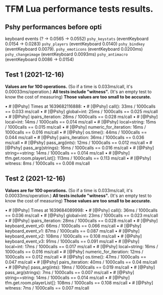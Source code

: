 # TFM Lua performance tests results.



## Pshy performances before opti
keyboard events (? -> 0.0565 -> 0.0552)
`pshy_keystats` (eventKeyboard 0.0154 -> 0.0283)
`pshy_players` (eventKeyboard 0.0140)
`pshy_bindkey` (eventKeyboard 0.0079).
`pshy_emoticons` (eventKeyboard 0.0200ms)
`pshy_changeimage` (eventKeyboard 0.0093ms)
`pshy_antimacro` (eventKeyboard 0.0086 -> 0.0154)



## Test 1 (2021-12-16)

**Values are for 100 operations.** (So if a time is 0.033ms/call, it's 0.00033ms/operation.)
**All tests include "witness".** (It's an empty test to know the cost of measuring)
**Those values are too small to be accurate.**

• # [@Pshy] Times at 1639682116888:
• # [@Pshy] call(): 33ms / 1000calls == 0.033 ms/call
• # [@Pshy] global=int: 25ms / 1000calls == 0.025 ms/call
• # [@Pshy] ipairs_iteration: 28ms / 1000calls == 0.028 ms/call
• # [@Pshy] local=int: 14ms / 1000calls == 0.014 ms/call
• # [@Pshy] local=string: 15ms / 1000calls == 0.015 ms/call
• # [@Pshy] numeric_for_iteration: 16ms / 1000calls == 0.016 ms/call
• # [@Pshy] os.time(): 44ms / 1000calls == 0.044 ms/call
• # [@Pshy] pairs_iteration: 36ms / 1000calls == 0.036 ms/call
• # [@Pshy] pass_arg(ints): 12ms / 1000calls == 0.012 ms/call
• # [@Pshy] pass_arg(strings): 16ms / 1000calls == 0.016 ms/call
• # [@Pshy] string==string: 14ms / 1000calls == 0.014 ms/call
• # [@Pshy] tfm.get.room.playerList[]: 113ms / 1000calls == 0.113 ms/call
• # [@Pshy] witness: 8ms / 1000calls == 0.008 ms/call



## Test 2 (2021-12-16)

**Values are for 100 operations.** (So if a time is 0.033ms/call, it's 0.00033ms/operation.)
**All tests include "witness".** (It's an empty test to know the cost of measuring)
**Those values are too small to be accurate.**

• # [@Pshy] Times at 1639684089998:
• # [@Pshy] call(): 36ms / 1000calls == 0.036 ms/call
• # [@Pshy] global=int: 23ms / 1000calls == 0.023 ms/call
• # [@Pshy] ipairs_iteration: 28ms / 1000calls == 0.028 ms/call
• # [@Pshy] keyboard_event_v0: 66ms / 1000calls == 0.066 ms/call
• # [@Pshy] keyboard_event_v1: 87ms / 1000calls == 0.087 ms/call
• # [@Pshy] keyboard_event_v2: 108ms / 1000calls == 0.108 ms/call
• # [@Pshy] keyboard_event_v3: 91ms / 1000calls == 0.091 ms/call
• # [@Pshy] local=int: 17ms / 1000calls == 0.017 ms/call
• # [@Pshy] local=string: 16ms / 1000calls == 0.016 ms/call
• # [@Pshy] numeric_for_iteration: 12ms / 1000calls == 0.012 ms/call
• # [@Pshy] os.time(): 47ms / 1000calls == 0.047 ms/call
• # [@Pshy] pairs_iteration: 40ms / 1000calls == 0.04 ms/call
• # [@Pshy] pass_arg(ints): 19ms / 1000calls == 0.019 ms/call
• # [@Pshy] pass_arg(strings): 7ms / 1000calls == 0.007 ms/call
• # [@Pshy] string==string: 14ms / 1000calls == 0.014 ms/call
• # [@Pshy] tfm.get.room.playerList[]: 108ms / 1000calls == 0.108 ms/call
• # [@Pshy] witness: 7ms / 1000calls == 0.007 ms/call

